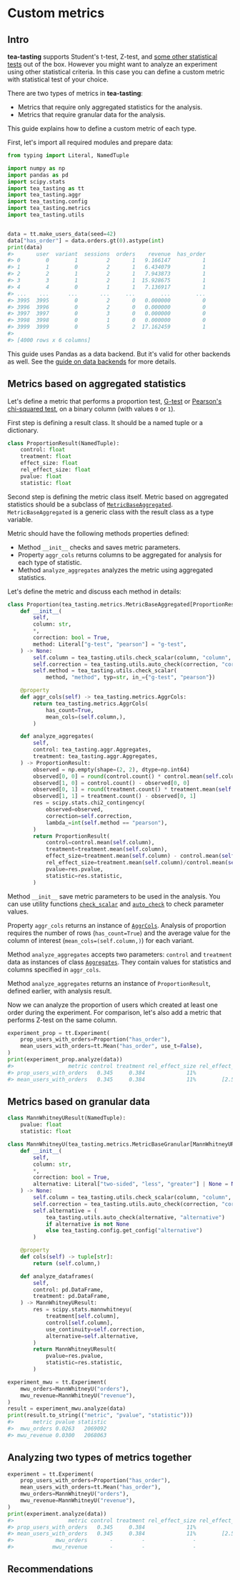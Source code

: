 # Custom metrics

## Intro

**tea-tasting** supports Student's t-test, Z-test, and [some other statistical tests](api/metrics/index.md) out of the box. However you might want to analyze an experiment using other statistical criteria. In this case you can define a custom metric with statistical test of your choice.

There are two types of metrics in **tea-tasting**:

- Metrics that require only aggregated statistics for the analysis.
- Metrics that require granular data for the analysis.

This guide explains how to define a custom metric of each type.

First, let's import all required modules and prepare data:

```python
from typing import Literal, NamedTuple

import numpy as np
import pandas as pd
import scipy.stats
import tea_tasting as tt
import tea_tasting.aggr
import tea_tasting.config
import tea_tasting.metrics
import tea_tasting.utils


data = tt.make_users_data(seed=42)
data["has_order"] = data.orders.gt(0).astype(int)
print(data)
#>       user  variant  sessions  orders    revenue  has_order
#> 0        0        1         2       1   9.166147          1
#> 1        1        0         2       1   6.434079          1
#> 2        2        1         2       1   7.943873          1
#> 3        3        1         2       1  15.928675          1
#> 4        4        0         1       1   7.136917          1
#> ...    ...      ...       ...     ...        ...        ...
#> 3995  3995        0         2       0   0.000000          0
#> 3996  3996        0         2       0   0.000000          0
#> 3997  3997        0         3       0   0.000000          0
#> 3998  3998        0         1       0   0.000000          0
#> 3999  3999        0         5       2  17.162459          1
#>
#> [4000 rows x 6 columns]
```

This guide uses Pandas as a data backend. But it's valid for other backends as well. See the [guide on data backends](data-backends.md) for more details.

## Metrics based on aggregated statistics

Let's define a metric that performs a proportion test, [G-test](https://en.wikipedia.org/wiki/G-test) or [Pearson's chi-squared test](https://en.wikipedia.org/wiki/Pearson%27s_chi-squared_test), on a binary column (with values `0` or `1`).

First step is defining a result class. It should be a named tuple or a dictionary.

```python
class ProportionResult(NamedTuple):
    control: float
    treatment: float
    effect_size: float
    rel_effect_size: float
    pvalue: float
    statistic: float
```

Second step is defining the metric class itself. Metric based on aggregated statistics should be a subclass of [`MetricBaseAggregated`](api/metrics/base.md#tea_tasting.metrics.base.MetricBaseAggregated). `MetricBaseAggregated` is a generic class with the result class as a type variable.

Metric should have the following methods properties defined:

- Method `__init__` checks and saves metric parameters.
- Property `aggr_cols` returns columns to be aggregated for analysis for each type of statistic.
- Method `analyze_aggregates` analyzes the metric using aggregated statistics.

Let's define the metric and discuss each method in details:

```python
class Proportion(tea_tasting.metrics.MetricBaseAggregated[ProportionResult]):
    def __init__(
        self,
        column: str,
        *,
        correction: bool = True,
        method: Literal["g-test", "pearson"] = "g-test",
    ) -> None:
        self.column = tea_tasting.utils.check_scalar(column, "column", typ=str)
        self.correction = tea_tasting.utils.auto_check(correction, "correction")
        self.method = tea_tasting.utils.check_scalar(
            method, "method", typ=str, in_={"g-test", "pearson"})

    @property
    def aggr_cols(self) -> tea_tasting.metrics.AggrCols:
        return tea_tasting.metrics.AggrCols(
            has_count=True,
            mean_cols=(self.column,),
        )

    def analyze_aggregates(
        self,
        control: tea_tasting.aggr.Aggregates,
        treatment: tea_tasting.aggr.Aggregates,
    ) -> ProportionResult:
        observed = np.empty(shape=(2, 2), dtype=np.int64)
        observed[0, 0] = round(control.count() * control.mean(self.column))
        observed[1, 0] = control.count() - observed[0, 0]
        observed[0, 1] = round(treatment.count() * treatment.mean(self.column))
        observed[1, 1] = treatment.count() - observed[0, 1]
        res = scipy.stats.chi2_contingency(
            observed=observed,
            correction=self.correction,
            lambda_=int(self.method == "pearson"),
        )
        return ProportionResult(
            control=control.mean(self.column),
            treatment=treatment.mean(self.column),
            effect_size=treatment.mean(self.column) - control.mean(self.column),
            rel_effect_size=treatment.mean(self.column)/control.mean(self.column) - 1,
            pvalue=res.pvalue,
            statistic=res.statistic,
        )
```

Method `__init__` save metric parameters to be used in the analysis. You can use utility functions [`check_scalar`](api/utils.md#tea_tasting.utils.check_scalar) and [`auto_check`](api/utils.md#tea_tasting.utils.auto_check) to check parameter values.

Property `aggr_cols` returns an instance of [`AggrCols`](api/metrics/base.md#tea_tasting.metrics.base.AggrCols). Analysis of proportion requires the number of rows (`has_count=True`) and the average value for the column of interest (`mean_cols=(self.column,)`) for each variant.

Method `analyze_aggregates` accepts two parameters: `control` and `treatment` data as instances of class [`Aggregates`](api/aggr.md#tea_tasting.aggr.Aggregates). They contain values for statistics and columns specified in `aggr_cols`.

Method `analyze_aggregates` returns an instance of `ProportionResult`, defined earlier, with analysis result.

Now we can analyze the proportion of users which created at least one order during the experiment. For comparison, let's also add a metric that performs Z-test on the same column.

```python
experiment_prop = tt.Experiment(
    prop_users_with_orders=Proportion("has_order"),
    mean_users_with_orders=tt.Mean("has_order", use_t=False),
)
print(experiment_prop.analyze(data))
#>                 metric control treatment rel_effect_size rel_effect_size_ci pvalue
#> prop_users_with_orders   0.345     0.384             11%             [-, -] 0.0117
#> mean_users_with_orders   0.345     0.384             11%        [2.5%, 21%] 0.0106
```

## Metrics based on granular data

```python
class MannWhitneyUResult(NamedTuple):
    pvalue: float
    statistic: float
```

```python
class MannWhitneyU(tea_tasting.metrics.MetricBaseGranular[MannWhitneyUResult]):
    def __init__(
        self,
        column: str,
        *,
        correction: bool = True,
        alternative: Literal["two-sided", "less", "greater"] | None = None,
    ) -> None:
        self.column = tea_tasting.utils.check_scalar(column, "column", typ=str)
        self.correction = tea_tasting.utils.auto_check(correction, "correction")
        self.alternative = (
            tea_tasting.utils.auto_check(alternative, "alternative")
            if alternative is not None
            else tea_tasting.config.get_config("alternative")
        )

    @property
    def cols(self) -> tuple[str]:
        return (self.column,)

    def analyze_dataframes(
        self,
        control: pd.DataFrame,
        treatment: pd.DataFrame,
    ) -> MannWhitneyUResult:
        res = scipy.stats.mannwhitneyu(
            treatment[self.column],
            control[self.column],
            use_continuity=self.correction,
            alternative=self.alternative,
        )
        return MannWhitneyUResult(
            pvalue=res.pvalue,
            statistic=res.statistic,
        )
```

```python
experiment_mwu = tt.Experiment(
    mwu_orders=MannWhitneyU("orders"),
    mwu_revenue=MannWhitneyU("revenue"),
)
result = experiment_mwu.analyze(data)
print(result.to_string(("metric", "pvalue", "statistic")))
#>      metric pvalue statistic
#>  mwu_orders 0.0263   2069092
#> mwu_revenue 0.0300   2068063
```

## Analyzing two types of metrics together

```python
experiment = tt.Experiment(
    prop_users_with_orders=Proportion("has_order"),
    mean_users_with_orders=tt.Mean("has_order"),
    mwu_orders=MannWhitneyU("orders"),
    mwu_revenue=MannWhitneyU("revenue"),
)
print(experiment.analyze(data))
#>                 metric control treatment rel_effect_size rel_effect_size_ci pvalue
#> prop_users_with_orders   0.345     0.384             11%             [-, -] 0.0117
#> mean_users_with_orders   0.345     0.384             11%        [2.5%, 21%] 0.0106
#>             mwu_orders       -         -               -             [-, -] 0.0263
#>            mwu_revenue       -         -               -             [-, -] 0.0300
```

## Recommendations
